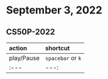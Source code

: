 # September 3, 2022

## CS50P-2022

| action | shortcut |
|:--- |:---|
|play/Pause|`spacebar` or `k`|
|:--- | ---:|